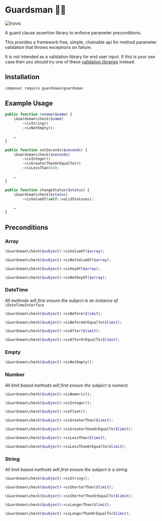 # Guardsman :guardsman:

![travis](https://travis-ci.org/guardsman/guardsman.svg)

A guard clause assertion library to enforce parameter preconditions.

This provides a framework free, simple, chainable api for method parameter validation that throws
exceptions on failure.

It is not intended as a validation library for end user input. If this is your use case then you should
try one of these [validation libraries](https://packagist.org/search/?q=validation) instead.

## Installation

```bash
composer require guardsman/guardsman
```

## Example Usage

```php
public function rename($name) {
    \Guardsman\check($name)
        ->isString()
        ->isNotEmpty();

    …
}
```

```php
public function setSeconds($seconds) {
    \Guardsman\check($seconds)
        ->isInteger()
        ->isGreaterThanOrEqualTo(0)
        ->isLessThan(60);

    …
}
```

```php
public function changeStatus($status) {
    \Guardsman\check($status)
        ->isValueOf(self::validStatuses);

    …
}
```

## Preconditions

### Array

```php
\Guardsman\check($subject)->isValueOf($array);
```

```php
\Guardsman\check($subject)->isNotValueOf($array);
```

```php
\Guardsman\check($subject)->isKeyOf($array);
```

```php
\Guardsman\check($subject)->isNotKeyOf($array);
```

### DateTime

*All methods will first ensure the subject is an instance of `\DateTimeInterface`*

```php
\Guardsman\check($subject)->isBefore($limit);
```

```php
\Guardsman\check($subject)->isBeforeOrEqualTo($limit);
```

```php
\Guardsman\check($subject)->isAfter($limit);
```

```php
\Guardsman\check($subject)->isAfterOrEqualTo($limit);
```

### Empty

```php
\Guardsman\check($subject)->isNotEmpty();
```

### Number

*All limit based methods will first ensure the subject is numeric*

```php
\Guardsman\check($subject)->isNumeric();
```

```php
\Guardsman\check($subject)->isInteger();
```

```php
\Guardsman\check($subject)->isFloat();
```

```php
\Guardsman\check($subject)->isGreaterThan($limit);
```

```php
\Guardsman\check($subject)->isGreaterthanOrEqualTo($limit);
```

```php
\Guardsman\check($subject)->isLessThan($limit);
```

```php
\Guardsman\check($subject)->isLessThanOrEqualTo($limit);
```

### String

*All limit based methods will first ensure the subject is a string*

```php
\Guardsman\check($subject)->isString();
```

```php
\Guardsman\check($subject)->isShorterThan($limit);
```

```php
\Guardsman\check($subject)->isShorterThanOrEqualTo($limit);
```

```php
\Guardsman\check($subject)->isLongerThan($limit);
```

```php
\Guardsman\check($subject)->isLongerThanOrEqualTo($limit);
```
